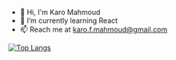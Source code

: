 - 👋 Hi, I'm Karo Mahmoud
- 🌱 I’m currently learning React
- 📫 Reach me at karo.f.mahmoud@gmail.com

<!-- ![Profile views](https://gpvc.arturio.dev/karofmah) -->

[![Top Langs](https://github-readme-stats.vercel.app/api/top-langs/?username=karofmah&hide_progress=false&theme=dark)](https://github.com/karofmah/github-r=karofmah)

